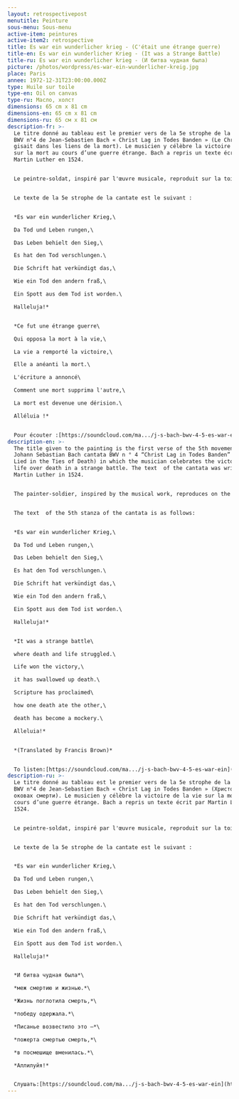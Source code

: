 ```yaml
---
layout: retrospectivepost
menutitle: Peinture
sous-menu: Sous-menu
active-item: peintures
active-item2: retrospective
title: Es war ein wunderlicher krieg - (C'était une étrange guerre)
title-en: Es war ein wunderlicher Krieg - (It was a Strange Battle)
title-ru: Es war ein wunderlicher krieg - (И битва чудная была)
picture: /photos/wordpress/es-war-ein-wunderlicher-kreig.jpg
place: Paris
annee: 1972-12-31T23:00:00.000Z
type: Huile sur toile
type-en: Oil on canvas
type-ru: Масло, холст
dimensions: 65 cm x 81 cm
dimensions-en: 65 cm x 81 cm
dimensions-ru: 65 см x 81 см
description-fr: >-
  Le titre donné au tableau est le premier vers de la 5e strophe de la cantate
  BWV n°4 de Jean-Sebastien Bach « Christ Lag in Todes Banden » (Le Christ
  gisait dans les liens de la mort). Le musicien y célèbre la victoire de la vie
  sur la mort au cours d’une guerre étrange. Bach a repris un texte écrit par
  Martin Luther en 1524.


  Le peintre-soldat, inspiré par l'œuvre musicale, reproduit sur la toile la scène de guerre, sa guerre, il peint le combat au corps à corps des forces du bien – formes bleues – contre celles du mal – noires – au milieu des flammes vermillon.


  Le texte de la 5e strophe de la cantate est le suivant :


  *Es war ein wunderlicher Krieg,\

  Da Tod und Leben rungen,\

  Das Leben behielt den Sieg,\

  Es hat den Tod verschlungen.\

  Die Schrift hat verkündigt das,\

  Wie ein Tod den andern fraß,\

  Ein Spott aus dem Tod ist worden.\

  Halleluja!*


  *Ce fut une étrange guerre\

  Qui opposa la mort à la vie,\

  La vie a remporté la victoire,\

  Elle a anéanti la mort.\

  L'écriture a annoncé\

  Comment une mort supprima l'autre,\

  La mort est devenue une dérision.\

  Alléluia !*


  Pour écouter :[https://soundcloud.com/ma.../j-s-bach-bwv-4-5-es-war-ein](https://soundcloud.com/ma-smith-612335677/j-s-bach-bwv-4-5-es-war-ein?fbclid=IwAR2ukfzTa5RHp4TDWsA5_TH2M3WcMSIggVWwjGi1CycfGaKYBDzNWIHvNlA)
description-en: >-
  The title given to the painting is the first verse of the 5th movement of
  Johann Sebastian Bach cantata BWV n ° 4 “Christ Lag in Todes Banden” (Christ
  Lied in the Ties of Death) in which the musician celebrates the victory of
  life over death in a strange battle. The text  of the cantata was written by
  Martin Luther in 1524.


  The painter-soldier, inspired by the musical work, reproduces on the canvas the war scene, his war: he paints the hand-to-hand combat of the forces of good - the blue forms - against those of evil - the black  forms- in the midst of vermilion flames.


  The text  of the 5th stanza of the cantata is as follows:


  *Es war ein wunderlicher Krieg,\

  Da Tod und Leben rungen,\

  Das Leben behielt den Sieg,\

  Es hat den Tod verschlungen.\

  Die Schrift hat verkündigt das,\

  Wie ein Tod den andern fraß,\

  Ein Spott aus dem Tod ist worden.\

  Halleluja!*


  *It was a strange battle\

  where death and life struggled.\

  Life won the victory,\

  it has swallowed up death.\

  Scripture has proclaimed\

  how one death ate the other,\

  death has become a mockery.\

  Alleluia!*


  *(Translated by Francis Brown)*


  To listen:[https://soundcloud.com/ma.../j-s-bach-bwv-4-5-es-war-ein](https://soundcloud.com/ma-smith-612335677/j-s-bach-bwv-4-5-es-war-ein?fbclid=IwAR2ukfzTa5RHp4TDWsA5_TH2M3WcMSIggVWwjGi1CycfGaKYBDzNWIHvNlA)
description-ru: >-
  Le titre donné au tableau est le premier vers de la 5e strophe de la cantate
  BWV n°4 de Jean-Sebastien Bach « Christ Lag in Todes Banden » (Христос лежал в
  оковах смерти). Le musicien y célèbre la victoire de la vie sur la mort au
  cours d’une guerre étrange. Bach a repris un texte écrit par Martin Luther en
  1524.


  Le peintre-soldat, inspiré par l'œuvre musicale, reproduit sur la toile la scène de guerre, sa guerre, il peint le combat au corps à corps des forces du bien – formes bleues – contre celles du mal – noires – au milieu des flammes vermillon.


  Le texte de la 5e strophe de la cantate est le suivant :


  *Es war ein wunderlicher Krieg,\

  Da Tod und Leben rungen,\

  Das Leben behielt den Sieg,\

  Es hat den Tod verschlungen.\

  Die Schrift hat verkündigt das,\

  Wie ein Tod den andern fraß,\

  Ein Spott aus dem Tod ist worden.\

  Halleluja!*


  *И битва чудная была*\

  *меж смертию и жизнью.*\

  *Жизнь поглотила смерть,*\

  *победу одержала.*\

  *Писанье возвестило это –*\

  *пожерта смертью смерть,*\

  *в посмешище вменилась.*\

  *Аллилуйя!*


  Слушать:[https://soundcloud.com/ma.../j-s-bach-bwv-4-5-es-war-ein](https://soundcloud.com/ma-smith-612335677/j-s-bach-bwv-4-5-es-war-ein?fbclid=IwAR2ukfzTa5RHp4TDWsA5_TH2M3WcMSIggVWwjGi1CycfGaKYBDzNWIHvNlA)).
---
```

